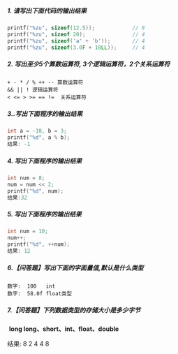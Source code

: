 ##### 1. 请写出下面代码的输出结果

```c
printf("%zu", sizeof(12.5)); 			// 8
printf("%zu", sizeof 20);				// 4
printf("%zu", sizeof('a' + 'b'));		// 4
printf("%zu", sizeof(3.0F + 18LL)); 	// 4
```

##### 2. 写出至少5个算数运算符, 3个逻辑运算符，2个关系运算符

```
+ - * / % ++ -- 算数运算符
&& || ! 逻辑运算符
< <= > >= == !=  关系运算符  
```

##### 3..写出下面程序的输出结果

```c
int a = -10, b = 3;
printf("%d", a % b);	
结果: -1
```

##### 4. 写出下面程序的输出结果

```c
int num = 8;
num = num << 2;		
printf("%d", num);	  
结果:32
```

##### 5. 写出下面程序的输出结果

```c
int num = 10;
num++;	
printf("%d", ++num);   
结果: 12
```

##### 6.【问答题】写出下面的字面量值,默认是什么类型 	

```
数字:  100   int 
数字:  58.0f float类型 
```

##### 7.【问答题】下列数据类型的存储大小是多少字节

​	 **long long、short、int、float、double**

结果: 8 2 4 4 8